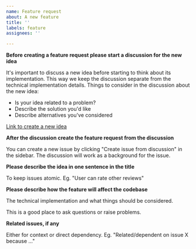 ```yaml
---
name: Feature request
about: A new feature
title: ''
labels: feature
assignees: ''

---
```


**Before creating a feature request please start a discussion for the new idea**

It's important to discuss a new idea before starting to think about its implementation. This way we keep the discussion separate from the technical implementation details. Things to consider in the discussion about the new idea:

- Is your idea related to a problem?
- Describe the solution you'd like
- Describe alternatives you've considered

[Link to create a new idea](https://github.com/course-o-rater/course-o-rater/discussions/new?category=ideas)

**After the discussion create the feature request from the discussion**

You can create a new issue by clicking "Create issue from discussion" in the sidebar. The discussion will work as a background for the issue.

**Please describe the idea in one sentence in the title**

To keep issues atomic. Eg. "User can rate other reviews"

**Please describe how the feature will affect the codebase**

The technical implementation and what things should be considered.

This is a good place to ask questions or raise problems.

**Related issues, if any**

Either for context or direct dependency. Eg. "Related/dependent on issue X because ..."
